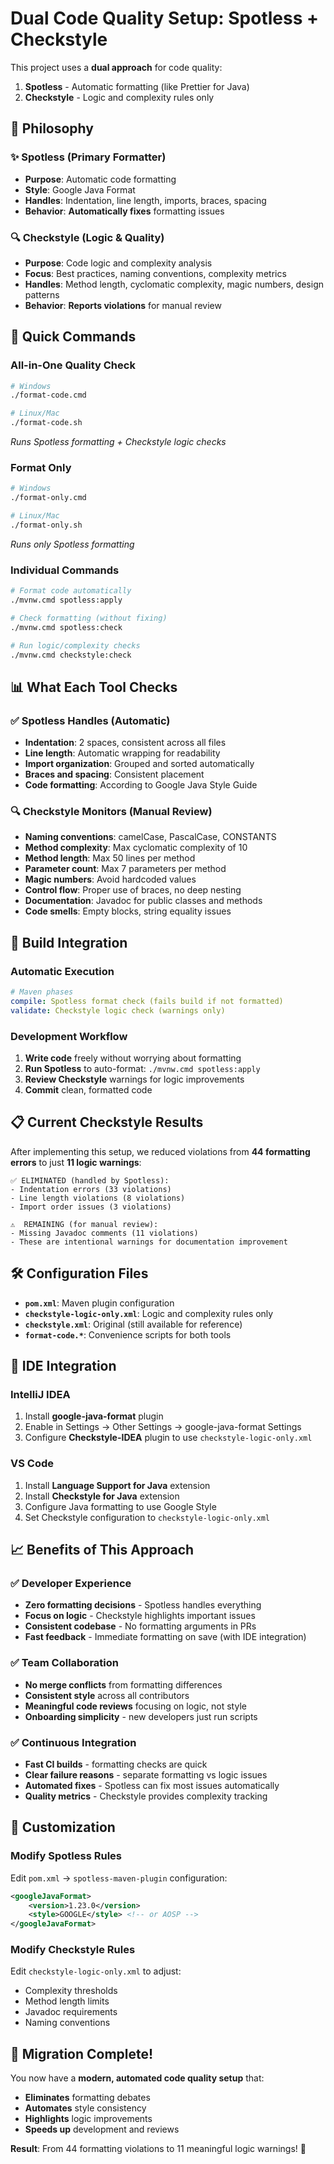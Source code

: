# Dual Code Quality Setup: Spotless + Checkstyle

This project uses a **dual approach** for code quality:

1. **Spotless** - Automatic formatting (like Prettier for Java)
2. **Checkstyle** - Logic and complexity rules only

## 🎯 Philosophy

### ✨ Spotless (Primary Formatter)

- **Purpose**: Automatic code formatting
- **Style**: Google Java Format
- **Handles**: Indentation, line length, imports, braces, spacing
- **Behavior**: **Automatically fixes** formatting issues

### 🔍 Checkstyle (Logic & Quality)

- **Purpose**: Code logic and complexity analysis
- **Focus**: Best practices, naming conventions, complexity metrics
- **Handles**: Method length, cyclomatic complexity, magic numbers, design patterns
- **Behavior**: **Reports violations** for manual review

## 🚀 Quick Commands

### All-in-One Quality Check

```bash
# Windows
./format-code.cmd

# Linux/Mac
./format-code.sh
```

_Runs Spotless formatting + Checkstyle logic checks_

### Format Only

```bash
# Windows
./format-only.cmd

# Linux/Mac
./format-only.sh
```

_Runs only Spotless formatting_

### Individual Commands

```bash
# Format code automatically
./mvnw.cmd spotless:apply

# Check formatting (without fixing)
./mvnw.cmd spotless:check

# Run logic/complexity checks
./mvnw.cmd checkstyle:check
```

## 📊 What Each Tool Checks

### ✅ Spotless Handles (Automatic)

- **Indentation**: 2 spaces, consistent across all files
- **Line length**: Automatic wrapping for readability
- **Import organization**: Grouped and sorted automatically
- **Braces and spacing**: Consistent placement
- **Code formatting**: According to Google Java Style Guide

### 🔍 Checkstyle Monitors (Manual Review)

- **Naming conventions**: camelCase, PascalCase, CONSTANTS
- **Method complexity**: Max cyclomatic complexity of 10
- **Method length**: Max 50 lines per method
- **Parameter count**: Max 7 parameters per method
- **Magic numbers**: Avoid hardcoded values
- **Control flow**: Proper use of braces, no deep nesting
- **Documentation**: Javadoc for public classes and methods
- **Code smells**: Empty blocks, string equality issues

## 🔄 Build Integration

### Automatic Execution

```yaml
# Maven phases
compile: Spotless format check (fails build if not formatted)
validate: Checkstyle logic check (warnings only)
```

### Development Workflow

1. **Write code** freely without worrying about formatting
2. **Run Spotless** to auto-format: `./mvnw.cmd spotless:apply`
3. **Review Checkstyle** warnings for logic improvements
4. **Commit** clean, formatted code

## 📋 Current Checkstyle Results

After implementing this setup, we reduced violations from **44 formatting errors** to just **11 logic warnings**:

```
✅ ELIMINATED (handled by Spotless):
- Indentation errors (33 violations)
- Line length violations (8 violations)
- Import order issues (3 violations)

⚠️  REMAINING (for manual review):
- Missing Javadoc comments (11 violations)
- These are intentional warnings for documentation improvement
```

## 🛠️ Configuration Files

- **`pom.xml`**: Maven plugin configuration
- **`checkstyle-logic-only.xml`**: Logic and complexity rules only
- **`checkstyle.xml`**: Original (still available for reference)
- **`format-code.*`**: Convenience scripts for both tools

## 🎨 IDE Integration

### IntelliJ IDEA

1. Install **google-java-format** plugin
2. Enable in Settings → Other Settings → google-java-format Settings
3. Configure **Checkstyle-IDEA** plugin to use `checkstyle-logic-only.xml`

### VS Code

1. Install **Language Support for Java** extension
2. Install **Checkstyle for Java** extension
3. Configure Java formatting to use Google Style
4. Set Checkstyle configuration to `checkstyle-logic-only.xml`

## 📈 Benefits of This Approach

### ✅ Developer Experience

- **Zero formatting decisions** - Spotless handles everything
- **Focus on logic** - Checkstyle highlights important issues
- **Consistent codebase** - No formatting arguments in PRs
- **Fast feedback** - Immediate formatting on save (with IDE integration)

### ✅ Team Collaboration

- **No merge conflicts** from formatting differences
- **Consistent style** across all contributors
- **Meaningful code reviews** focusing on logic, not style
- **Onboarding simplicity** - new developers just run scripts

### ✅ Continuous Integration

- **Fast CI builds** - formatting checks are quick
- **Clear failure reasons** - separate formatting vs logic issues
- **Automated fixes** - Spotless can fix most issues automatically
- **Quality metrics** - Checkstyle provides complexity tracking

## 🔧 Customization

### Modify Spotless Rules

Edit `pom.xml` → `spotless-maven-plugin` configuration:

```xml
<googleJavaFormat>
    <version>1.23.0</version>
    <style>GOOGLE</style> <!-- or AOSP -->
</googleJavaFormat>
```

### Modify Checkstyle Rules

Edit `checkstyle-logic-only.xml` to adjust:

- Complexity thresholds
- Method length limits
- Javadoc requirements
- Naming conventions

## 🚀 Migration Complete!

You now have a **modern, automated code quality setup** that:

- **Eliminates** formatting debates
- **Automates** style consistency
- **Highlights** logic improvements
- **Speeds up** development and reviews

**Result**: From 44 formatting violations to 11 meaningful logic warnings! 🎉
